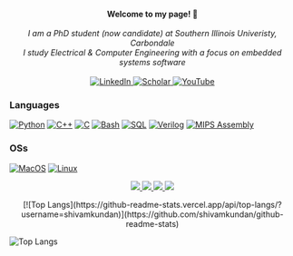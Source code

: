 <p align="center">
    <b>Welcome to my page! 🖖</b><br><br>
    <i>
        I am a PhD student (now candidate) at Southern Illinois Univeristy, Carbondale <br>
        I study Electrical & Computer Engineering with a focus on embedded systems software <br>
    </i><br>
    <a href="https://www.linkedin.com/in/shivamkundan">
        <img src="https://img.shields.io/badge/LinkedIn-black?style=flat-square&logo=linkedin" alt="LinkedIn">
    </a>
    <a href="https://scholar.google.com/citations?user=tilQMOkAAAAJ&hl=en&oi=ao">
        <img src="https://img.shields.io/badge/Google Scholar-black?style=flat-square&logo=googlescholar" alt="Scholar">
    </a>
    <a href="https://www.youtube.com/@shivamkundan1">
        <img src="https://img.shields.io/badge/YouTube-black?style=flat-square&logo=youtube" alt="YouTube">
    </a>
</p>


### Languages
[![Python](https://img.shields.io/badge/python-black?style=for-the-badge&logo=python)](https://github.com/shivamkundan?tab=repositories&q=&type=&language=python&sort=)
[![C++](https://img.shields.io/badge/c++-black?style=for-the-badge&logo=cplusplus)](https://github.com/shivamkundan?tab=repositories&q=&type=&language=c%2B%2B&sort=)
[![C](https://img.shields.io/badge/c-black?style=for-the-badge&logo=c)](https://github.com/shivamkundan?tab=repositories&q=&type=&language=c&sort=)
[![Bash](https://img.shields.io/badge/bash-black?style=for-the-badge&logo=gnu-bash&logoColor=white)](https://github.com/shivamkundan)
[![SQL](https://img.shields.io/badge/sql-black?style=for-the-badge&logo=mysql)](https://github.com/shivamkundan)
[![Verilog](https://img.shields.io/badge/-Verilog-black?style=for-the-badge&logo=v)](https://github.com/shivamkundan?tab=repositories&q=&type=&language=verilog&sort=)
[![MIPS Assembly](https://img.shields.io/badge/-(MIPS)Assembly-black?style=for-the-badge)](https://github.com/shivamkundan)

### OSs
[![MacOS](https://img.shields.io/badge/-MacOS-black?style=for-the-badge&logo=Apple)](https://github.com/shivamkundan)
[![Linux](https://img.shields.io/badge/linux-black?style=for-the-badge&logo=Linux)](https://github.com/shivamkundan)


<p align="center">
  <a href="https://github.com/shivamkundan">
    <img src="http://github-profile-summary-cards.vercel.app/api/cards/profile-details?username=shivamkundan&theme=transparent" />
  </a>
  <a href="https://github.com/shivamkundan">
    <img src="https://github-readme-streak-stats.herokuapp.com/?user=shivamkundan&hide_border=true&card_width=338&theme=transparent" />
  </a>
  <a href="https://github.com/shivamkundan?tab=repositories">
    <img src="http://github-profile-summary-cards.vercel.app/api/cards/stats?username=shivamkundan&theme=transparent" />
  </a>
  <a href="https://github.com/shivamkundan">
    <img src="https://github-readme-stats.vercel.app/api/top-langs/?username=shivamkundan&langs_count=10&exclude_repo=&hide=jupyter%20notebook,vim%20script,cmake,kvlang,javascript,makefile,batchfile,emacs%20lisp,css,html&layout=default&card_width=699&hide_border=true&theme=transparent" />
  </a>
</p>

<p align="center">
  [![Top Langs](https://github-readme-stats.vercel.app/api/top-langs/?username=shivamkundan)](https://github.com/shivamkundan/github-readme-stats)
</p>




![Top Langs](https://github-readme-stats.vercel.app/api/top-langs/?username=shivamkundan&hide=javascript,html)

<!-- 
<p align="center">
  <a href="https://github.com/shivamkundan">
    <img src="https://komarev.com/ghpvc/?username=shivamkundan&color=blue&style=flat)" />
  </a>
</p>
 -->
 
 
<!--
**shivamkundan/shivamkundan** is a ✨ _special_ ✨ repository because its `README.md` (this file) appears on your GitHub profile.

Here are some ideas to get you started:

- 🔭 I’m currently working on ...
- 🌱 I’m currently learning ...
- 👯 I’m looking to collaborate on ...
- 🤔 I’m looking for help with ...
- 💬 Ask me about ...
- 📫 How to reach me: ...
- 😄 Pronouns: ...
- ⚡ Fun fact: ...
-->
